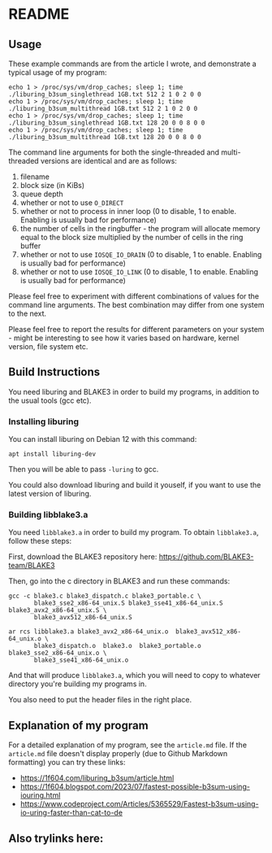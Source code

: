 # README

## Usage

These example commands are from the article I wrote, and demonstrate a typical usage of my program:

```
echo 1 > /proc/sys/vm/drop_caches; sleep 1; time ./liburing_b3sum_singlethread 1GB.txt 512 2 1 0 2 0 0 
echo 1 > /proc/sys/vm/drop_caches; sleep 1; time ./liburing_b3sum_multithread 1GB.txt 512 2 1 0 2 0 0 	
echo 1 > /proc/sys/vm/drop_caches; sleep 1; time ./liburing_b3sum_singlethread 1GB.txt 128 20 0 0 8 0 0 
echo 1 > /proc/sys/vm/drop_caches; sleep 1; time ./liburing_b3sum_multithread 1GB.txt 128 20 0 0 8 0 0
```

The command line arguments for both the single-threaded and multi-threaded versions are identical and are as follows:

1. filename
2. block size (in KiBs)
3. queue depth
4. whether or not to use `O_DIRECT`
5. whether or not to process in inner loop (0 to disable, 1 to enable. Enabling is usually bad for performance)
6. the number of cells in the ringbuffer - the program will allocate memory equal to the block size multiplied by the number of cells in the ring buffer
7. whether or not to use `IOSQE_IO_DRAIN` (0 to disable, 1 to enable. Enabling is usually bad for performance)
8. whether or not to use `IOSQE_IO_LINK` (0 to disable, 1 to enable. Enabling is usually bad for performance)

Please feel free to experiment with different combinations of values for the command line arguments. The best combination may differ from one system to the next.

Please feel free to report the results for different parameters on your system - might be interesting to see how it varies based on hardware, kernel version, file system etc.

## Build Instructions

You need liburing and BLAKE3 in order to build my programs, in addition to the usual tools (gcc etc).

### Installing liburing

You can install liburing on Debian 12 with this command:

```
apt install liburing-dev
```

Then you will be able to pass `-luring` to gcc.

You could also download liburing and build it youself, if you want to use the latest version of liburing.

### Building libblake3.a

You need `libblake3.a` in order to build my program. To obtain `libblake3.a`, follow these steps:

First, download the BLAKE3 repository here: https://github.com/BLAKE3-team/BLAKE3

Then, go into the c directory in BLAKE3 and run these commands:
```
gcc -c blake3.c blake3_dispatch.c blake3_portable.c \
       blake3_sse2_x86-64_unix.S blake3_sse41_x86-64_unix.S blake3_avx2_x86-64_unix.S \
       blake3_avx512_x86-64_unix.S

ar rcs libblake3.a blake3_avx2_x86-64_unix.o  blake3_avx512_x86-64_unix.o \
       blake3_dispatch.o  blake3.o  blake3_portable.o  blake3_sse2_x86-64_unix.o \
       blake3_sse41_x86-64_unix.o
```

And that will produce `libblake3.a`, which you will need to copy to whatever directory you're building my programs in.

You also need to put the header files in the right place.

## Explanation of my program

For a detailed explanation of my program, see the `article.md` file. If the `article.md` file doesn't display properly (due to Github Markdown formatting) you can try these links:
- https://1f604.com/liburing_b3sum/article.html
- https://1f604.blogspot.com/2023/07/fastest-possible-b3sum-using-iouring.html
- https://www.codeproject.com/Articles/5365529/Fastest-b3sum-using-io-uring-faster-than-cat-to-de

Also trylinks here: 
- 



